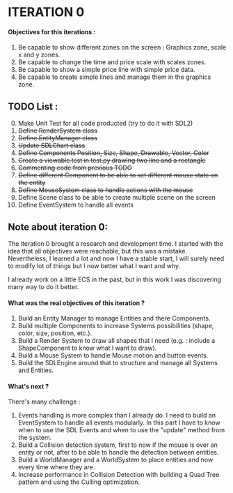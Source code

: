 # ITERATION 0
#### Objectives for this iterations :
1. Be capable to show different zones on the screen : Graphics zone, scale x and y zones.
2. Be capable to change the time and price scale with scales zones.
3. Be capable to show a simple price line with simple price data.
4. Be capable to create simple lines and manage them in the graphics zone.

## TODO List :
0. Make Unit Test for all code producted (try to do it with SDL2)
1. ~~Define RenderSystem class~~
2. ~~Define EntityManager class~~
3. ~~Update SDLChart class~~
4. ~~Define Components Position, Size, Shape, Drawable, Vector, Color~~
5. ~~Create a viewable test in test.py drawing two line and a rectangle~~
6. ~~Commenting code from previous TODO~~
7. ~~Define different Component to be able to set different mouse state on the entity~~
8. ~~Define MouseSystem class to handle actions with the mouse~~
9. Define Scene class to be able to create multiple scene on the screen
10. Define EventSystem to handle all events

## Note about iteration 0:
The iteration 0 brought a research and development time. I started with the idea that all objectives were reachable, but this was a mistake.
Nevertheless, I learned a lot and now I have a stable start, I will surely need to modify lot of things but I now better what I want and why.

I already work on a little ECS in the past, but in this work I was discovering many way to do it better.

#### What was the real objectives of this iteration ?
1. Build an Entity Manager to manage Entities and there Components.
2. Build multiple Components to increase Systems possibilities (shape, color, size, position, etc.).
3. Build a Render System to draw all shapes that I need (e.g. : include a ShapeComponent to know what I want to draw).
4. Build a Mouse System to handle Mouse motion and button events.
5. Build the SDLEngine around that to structure and manage all Systems and Entities.

#### What's next ?
There's many challenge :

1. Events handling is more complex than I already do. I need to build an EventSystem to handle all events modularly. In this part I have to know when to use the SDL Events and when to use the "update" method from the system.
2. Build a Collision detection system, first to now if the mouse is over an entity or not, after to be able to handle the detection between entities.
3. Build a WorldManager and a WorldSystem to place entities and now every time where they are.
4. Increase performance in Collision Detection with building a Quad Tree pattern and using the Culling optimization.
